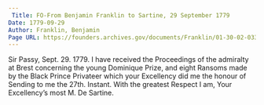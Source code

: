 ```yaml
---
 Title: FO-From Benjamin Franklin to Sartine, 29 September 1779
Date: 1779-09-29
Author: Franklin, Benjamin
Page URL: https://founders.archives.gov/documents/Franklin/01-30-02-0337
---
```


Sir
Passy, Sept. 29. 1779.
I have received the Proceedings of the admiralty at Brest concerning the young Dominique Prize, and eight Ransoms made by the Black Prince Privateer which your Excellency did me the honour of Sending to me the 27th. Instant. With the greatest Respect I am, Your Excellency’s most
M. De Sartine.

